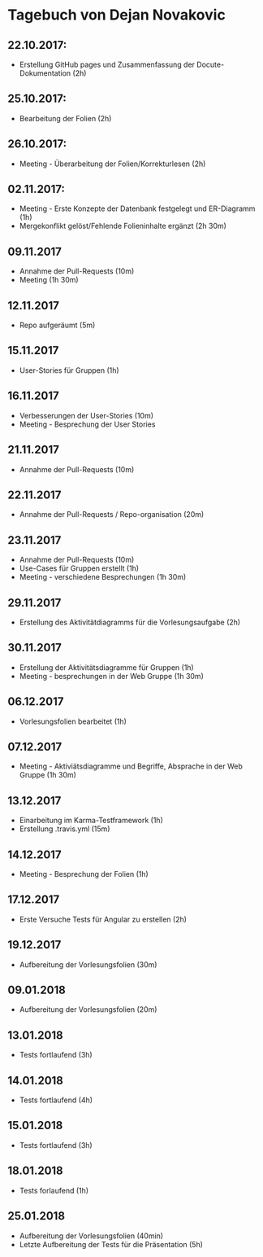 # Tagebuch von Dejan Novakovic
## 22.10.2017: 
* Erstellung GitHub pages und Zusammenfassung der Docute-Dokumentation (2h)

## 25.10.2017: 
* Bearbeitung der Folien (2h)

## 26.10.2017: 
* Meeting - Überarbeitung der Folien/Korrekturlesen (2h)

## 02.11.2017: 
* Meeting - Erste Konzepte der Datenbank festgelegt und ER-Diagramm (1h)
* Mergekonflikt gelöst/Fehlende Folieninhalte ergänzt (2h 30m)

## 09.11.2017
* Annahme der Pull-Requests (10m)
* Meeting (1h 30m)

## 12.11.2017
* Repo aufgeräumt (5m)

## 15.11.2017
* User-Stories für Gruppen (1h)

## 16.11.2017
* Verbesserungen der User-Stories (10m)
* Meeting - Besprechung der User Stories

## 21.11.2017
* Annahme der Pull-Requests (10m)

## 22.11.2017
* Annahme der Pull-Requests / Repo-organisation (20m)

## 23.11.2017
* Annahme der Pull-Requests (10m)
* Use-Cases für Gruppen erstellt (1h)
* Meeting - verschiedene Besprechungen (1h 30m)

## 29.11.2017
* Erstellung des Aktivitätdiagramms für die Vorlesungsaufgabe (2h)

## 30.11.2017
* Erstellung der Aktivitätsdiagramme für Gruppen (1h)
* Meeting - besprechungen in der Web Gruppe (1h 30m)

## 06.12.2017
* Vorlesungsfolien bearbeitet (1h)

## 07.12.2017
* Meeting - Aktiviätsdiagramme und Begriffe, Absprache in der Web Gruppe (1h 30m)

## 13.12.2017
* Einarbeitung im Karma-Testframework (1h)
* Erstellung .travis.yml (15m)

## 14.12.2017
* Meeting - Besprechung der Folien (1h)

## 17.12.2017
* Erste Versuche Tests für Angular zu erstellen (2h)

## 19.12.2017
* Aufbereitung der Vorlesungsfolien (30m)

## 09.01.2018
* Aufbereitung der Vorlesungsfolien (20m)

## 13.01.2018
* Tests fortlaufend (3h)

## 14.01.2018
* Tests fortlaufend (4h)

## 15.01.2018
* Tests fortlaufend (3h)

## 18.01.2018
* Tests forlaufend (1h)

## 25.01.2018
* Aufbereitung der Vorlesungsfolien (40min)  
* Letzte Aufbereitung der Tests für die Präsentation (5h)
